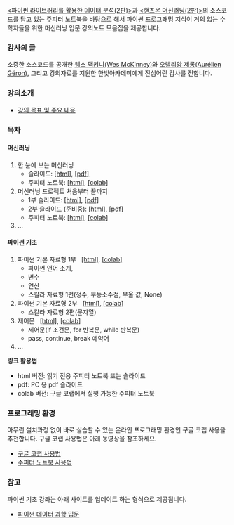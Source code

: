 [&lt;파이썬 라이브러리를 활용한 데이터 분석(2판)&gt;](https://m.hanbit.co.kr/store/books/book_view.html?p_code=B6417848794#)과
[&lt;핸즈온 머신러닝(2판)&gt;](https://m.hanbit.co.kr/store/books/book_view.html?p_code=B7033438574)의
소스코드를 담고 있는 주피터 노트북을 바탕으로 해서
파이썬 프로그래밍 지식이 거의 없는 수학자들을 위한 머신러닝 입문 강의노트 모음집을 제공합니다.

### 감사의 글

소중한 소스코드를 공개한 [웨스 맥키니(Wes McKinney)](https://github.com/wesm/pydata-book)와 
[오렐리앙 제롱(Aur&eacute;lien G&eacute;ron)](https://github.com/ageron/handson-ml2), 
그리고 강의자료를 지원한 한빛아카데미에게 진심어린 감사를 전합니다.

### 강의소개

* [강의 목표 및 주요 내용](./notebooks/mlmath00-intro.html)

### 목차

#### 머신러닝

1. 한 눈에 보는 머신러닝
    * 슬라이드: [[html]](./slides/mlmath01.slides.html), 
    [[pdf]](./slides/mlmath01-slides.pdf)
    * 주피터 노트북: [[html]](https://codingalzi.github.io/handson-ml/notebooks/handson-ml-01.html), 
    [[colab]](https://colab.research.google.com/github/codingalzi/handson-ml/blob/master/notebooks/handson-ml-01.ipynb)
1. 머신러닝 프로젝트 처음부터 끝까지
    * 1부 슬라이드: [[html]](./slides/mlmath02a.slides.html), 
    [[pdf]](./slides/mlmath02a-slides.pdf)
    * 2부 슬라이드 (준비중): [[html]](./slides/mlmath02b.slides.html), 
    [[pdf]](./slides/mlmath02b-slides.pdf)
    * 주피터 노트북: [[html]](https://codingalzi.github.io/handson-ml/notebooks/handson-ml-02.html), 
    [[colab]](https://colab.research.google.com/github/codingalzi/handson-ml/blob/master/notebooks/handson-ml-02.ipynb)
1. ...

#### 파이썬 기초

1. 파이썬 기본 자료형 1부 &nbsp;
    [[html]](./notebooks/python01.html),
    [[colab]](https://colab.research.google.com/github/codingalzi/ml-for-mathematicians/blob/master/notebooks/python01.ipynb)
    - 파이썬 언어 소개, 
    - 변수
    - 연산
    - 스칼라 자료형 1편(정수, 부동소수점, 부울 값, None)
1. 파이썬 기본 자료형 2부 &nbsp;
    [[html]](./notebooks/python02.html),
    [[colab]](https://colab.research.google.com/github/codingalzi/ml-for-mathematicians/blob/master/notebooks/python02.ipynb)
    - 스칼라 자료형 2편(문자열)
1. 제어문 &nbsp;
    [[html]](./notebooks/python03.html),
    [[colab]](https://colab.research.google.com/github/codingalzi/ml-for-mathematicians/blob/master/notebooks/python03.ipynb)
    - 제어문(if 조건문, for 반복문, while 반복문)
    - pass, continue, break 예약어
1. ...

**링크 활용법**

* html 버전: 읽기 전용 주피터 노트북 또는 슬라이드
* pdf: PC 용 pdf 슬라이드
* colab 버전: 구글 코랩에서 실행 가능한 주피터 노트북

### 프로그래밍 환경

아무런 설치과정 없이 바로 실습할 수 있는 온라인 프로그래밍 환경인 구글 코랩 사용을 추천합니다.
구글 코랩 사용법은 아래 동영상을 참조하세요.

* [구글 코랩 사용법](https://www.youtube.com/watch?v=Jb_n90gHdP0)
* [주피터 노트북 사용법](https://www.youtube.com/watch?v=4_-IIfbdR5M&list=PLRYL8FHwJMhD_Wi22JLm2VURrjt_iVX7X&index=2)

### 참고

파이썬 기초 강좌는 아래 사이트를 업데이트 하는 형식으로 제공됩니다.

* [파이썬 데이터 과학 입문](https://formal.hknu.ac.kr/Gongsu-DataSci/)
